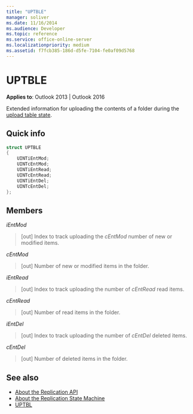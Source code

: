 ```yaml
---
title: "UPTBLE"
manager: soliver
ms.date: 11/16/2014
ms.audience: Developer
ms.topic: reference
ms.service: office-online-server
ms.localizationpriority: medium
ms.assetid: f7fcb385-186d-d5fe-7104-fe0af09d5768
---
```


# UPTBLE

**Applies to**: Outlook 2013 | Outlook 2016 
  
Extended information for uploading the contents of a folder during the [upload table state](upload-table-state.md).
  
## Quick info

```cpp
struct UPTBLE 
{ 
    UINTiEntMod; 
    UINTcEntMod; 
    UINTiEntRead; 
    UINTcEntRead; 
    UINTiEntDel; 
    UINTcEntDel; 
};
```

## Members

 _iEntMod_
  
> [out] Index to track uploading the  _cEntMod_ number of new or modified items. 
    
 _cEntMod_
  
> [out] Number of new or modified items in the folder. 
    
 _iEntRead_
  
> [out] Index to track uploading the number of  _cEntRead_ read items. 
    
 _cEntRead_
  
> [out] Number of read items in the folder. 
    
 _iEntDel_
  
> [out] Index to track uploading the number of  _cEntDel_ deleted items. 
    
 _cEntDel_
  
> [out] Number of deleted items in the folder. 
    
## See also

- [About the Replication API](about-the-replication-api.md) 
- [About the Replication State Machine](about-the-replication-state-machine.md)
- [UPTBL](uptbl.md)

